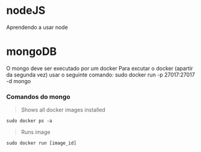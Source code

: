 # nodeJS
Aprendendo a usar node

# mongoDB
O mongo deve ser executado por um docker
Para excutar o docker (apartir da segunda vez) usar o seguinte comando: sudo docker run -p 27017:27017 -d mongo

### Comandos do mongo

> Shows all docker images installed
```
sudo docker ps -a 
```


> Runs image
```
sudo docker run [image_id]
```

